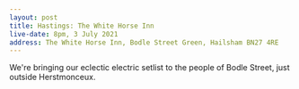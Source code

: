 ```yaml
---
layout: post
title: Hastings: The White Horse Inn
live-date: 8pm, 3 July 2021
address: The White Horse Inn, Bodle Street Green, Hailsham BN27 4RE
---
```


We're bringing our eclectic electric setlist to the people of Bodle Street, just outside Herstmonceux.
